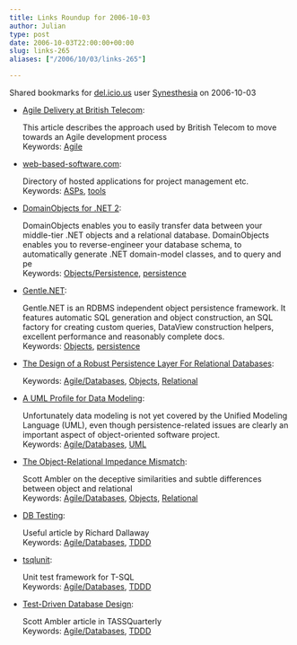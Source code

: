 ```yaml
---
title: Links Roundup for 2006-10-03
author: Julian
type: post
date: 2006-10-03T22:00:00+00:00
slug: links-265 
aliases: ["/2006/10/03/links-265"]

---
```

Shared bookmarks for [del.icio.us][1] user  [Synesthesia][2] on 2006-10-03

  * [Agile Delivery at British Telecom][3]:
  
    This article describes the approach used by British Telecom to move towards an Agile development process   
    Keywords: [Agile][4]
  * [web-based-software.com][5]:
  
    Directory of hosted applications for project management etc.   
    Keywords: [ASPs][6], [tools][7]
  * [DomainObjects for .NET 2][8]:
  
    DomainObjects enables you to easily transfer data between your middle-tier .NET objects and a relational database. DomainObjects enables you to reverse-engineer your database schema, to automatically generate .NET domain-model classes, and to query and pe   
    Keywords: [Objects/Persistence][9], [persistence][10]
  * [Gentle.NET][11]:
  
    Gentle.NET is an RDBMS independent object persistence framework. It features automatic SQL generation and object construction, an SQL factory for creating custom queries, DataView construction helpers, excellent performance and reasonably complete docs.   
    Keywords: [Objects][12], [persistence][10]
  * [The Design of a Robust Persistence Layer For Relational Databases][13]:
  
       
    Keywords: [Agile/Databases][14], [Objects][12], [Relational][15]
  * [A UML Profile for Data Modeling][16]:
  
    Unfortunately data modeling is not yet covered by the Unified Modeling Language (UML), even though persistence-related issues are clearly an important aspect of object-oriented software project.   
    Keywords: [Agile/Databases][14], [UML][17]
  * [The Object-Relational Impedance Mismatch][18]:
  
    Scott Ambler on the deceptive similarities and subtle differences between object and relational   
    Keywords: [Agile/Databases][14], [Objects][12], [Relational][15]
  * [DB Testing][19]:
  
    Useful article by Richard Dallaway   
    Keywords: [Agile/Databases][14], [TDDD][20]
  * [tsqlunit][21]:
  
    Unit test framework for T-SQL   
    Keywords: [Agile/Databases][14], [TDDD][20]
  * [Test-Driven Database Design][22]:
  
    Scott Ambler article in TASSQuarterly   
    Keywords: [Agile/Databases][14], [TDDD][20]

 [1]: https://del.icio.us/
 [2]: https://del.icio.us/synesthesia
 [3]: https://www.methodsandtools.com/archive/archive.php?id=43 "https://www.methodsandtools.com/archive/archive.php?id=43"
 [4]: https://del.icio.us/synesthesia/Agile
 [5]: https://www.web-based-software.com/ "https://www.web-based-software.com/"
 [6]: https://del.icio.us/synesthesia/ASPs
 [7]: https://del.icio.us/synesthesia/tools
 [8]: https://domainobjects.sourceforge.net/ "https://domainobjects.sourceforge.net/"
 [9]: https://del.icio.us/synesthesia/Objects/Persistence
 [10]: https://del.icio.us/synesthesia/persistence
 [11]: https://www.mertner.com/confluence/display/Gentle/Home "https://www.mertner.com/confluence/display/Gentle/Home"
 [12]: https://del.icio.us/synesthesia/Objects
 [13]: https://www.ambysoft.com/downloads/persistenceLayer.pdf "https://www.ambysoft.com/downloads/persistenceLayer.pdf"
 [14]: https://del.icio.us/synesthesia/Agile/Databases
 [15]: https://del.icio.us/synesthesia/Relational
 [16]: https://www.agiledata.org/essays/umlDataModelingProfile.html "https://www.agiledata.org/essays/umlDataModelingProfile.html"
 [17]: https://del.icio.us/synesthesia/UML
 [18]: https://www.agiledata.org/essays/impedanceMismatch.html "https://www.agiledata.org/essays/impedanceMismatch.html"
 [19]: https://www.dallaway.com/acad/dbunit.html#bust "https://www.dallaway.com/acad/dbunit.html#bust"
 [20]: https://del.icio.us/synesthesia/TDDD
 [21]: https://tsqlunit.sourceforge.net/tsqlunit_cookbook.htm "https://tsqlunit.sourceforge.net/tsqlunit_cookbook.htm"
 [22]: https://www.tassq.org/quarterly/docs/tassq_magazine-0609.pdf "https://www.tassq.org/quarterly/docs/tassq_magazine-0609.pdf"